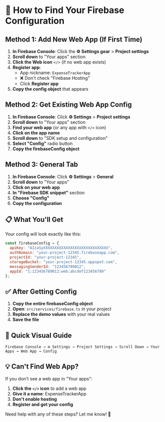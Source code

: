 # 📍 How to Find Your Firebase Configuration

## Method 1: Add New Web App (If First Time)

1. **In Firebase Console**: Click the **⚙️ Settings gear** > **Project settings**
2. **Scroll down** to "Your apps" section
3. **Click the Web icon** `</>` (if no web app exists)
4. **Register app**:
   - App nickname: `ExpenseTrackerApp`
   - ❌ Don't check "Firebase Hosting"
   - Click **Register app**
5. **Copy the config object** that appears

## Method 2: Get Existing Web App Config

1. **In Firebase Console**: Click **⚙️ Settings** > **Project settings**
2. **Scroll down** to "Your apps" section
3. **Find your web app** (or any app with `</>` icon)
4. **Click on the app name**
5. **Scroll down** to "SDK setup and configuration"
6. **Select "Config"** radio button
7. **Copy the firebaseConfig object**

## Method 3: General Tab

1. **In Firebase Console**: Click **⚙️ Settings** > **General**
2. **Scroll down** to "Your apps"
3. **Click on your web app**
4. **In "Firebase SDK snippet"** section
5. **Choose "Config"**
6. **Copy the configuration**

## 📋 What You'll Get

Your config will look exactly like this:

```javascript
const firebaseConfig = {
  apiKey: "AIzaSyXXXXXXXXXXXXXXXXXXXXXXXXXXXXX",
  authDomain: "your-project-12345.firebaseapp.com",
  projectId: "your-project-12345",
  storageBucket: "your-project-12345.appspot.com",
  messagingSenderId: "123456789012",
  appId: "1:123456789012:web:abcdef123456789"
};
```

## ✅ After Getting Config

1. **Copy the entire firebaseConfig object**
2. **Open**: `src/services/firebase.ts` in your project
3. **Replace the demo values** with your real values
4. **Save the file**

## 🎯 Quick Visual Guide

```
Firebase Console → ⚙️ Settings → Project Settings → Scroll Down → Your Apps → Web App → Config
```

## 💡 Can't Find Web App?

If you don't see a web app in "Your apps":
1. **Click the `</>` icon** to add a web app
2. **Give it a name**: ExpenseTrackerApp  
3. **Don't enable hosting**
4. **Register and get your config**

Need help with any of these steps? Let me know! 🚀